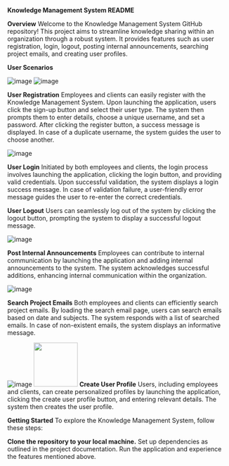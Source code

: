 **Knowledge Management System README**

**Overview**
Welcome to the Knowledge Management System GitHub repository! This project aims to streamline knowledge sharing within an organization through a robust system. It provides features such as user registration, login, logout, posting internal announcements, searching project emails, and creating user profiles.

**User Scenarios**


![image](https://github.com/sujalbthapa/REACTMobileWebComponent/assets/76049433/fa9b7c56-5c68-4242-b36d-c11903260bfe)
![image](https://github.com/sujalbthapa/REACTMobileWebComponent/assets/76049433/68375beb-ae28-4c68-95cf-9a604316075a)


**User Registration**
Employees and clients can easily register with the Knowledge Management System. Upon launching the application, users click the sign-up button and select their user type. The system then prompts them to enter details, choose a unique username, and set a password. After clicking the register button, a success message is displayed. In case of a duplicate username, the system guides the user to choose another.


![image](https://github.com/sujalbthapa/REACTMobileWebComponent/assets/76049433/36b13836-5f65-447a-99f7-16d6f8b29d06)

**User Login**
Initiated by both employees and clients, the login process involves launching the application, clicking the login button, and providing valid credentials. Upon successful validation, the system displays a login success message. In case of validation failure, a user-friendly error message guides the user to re-enter the correct credentials.

**User Logout**
Users can seamlessly log out of the system by clicking the logout button, prompting the system to display a successful logout message.

![image](https://github.com/sujalbthapa/REACTMobileWebComponent/assets/76049433/c9800eb2-de91-4faf-bad1-03ee85e14602)

**Post Internal Announcements**
Employees can contribute to internal communication by launching the application and adding internal announcements to the system. The system acknowledges successful additions, enhancing internal communication within the organization.

![image](https://github.com/sujalbthapa/REACTMobileWebComponent/assets/76049433/4d444801-ca74-4e4b-93a7-d476f348395d)

**Search Project Emails**
Both employees and clients can efficiently search project emails. By loading the search email page, users can search emails based on date and subjects. The system responds with a list of searched emails. In case of non-existent emails, the system displays an informative message.

![image](https://github.com/sujalbthapa/REACTMobileWebComponent/assets/76049433/7c513a12-fcd4-4aa2-b23b-4f715eb1828b)
<img src="(https://github.com/sujalbthapa/REACTMobileWebComponent/assets/76049433/7c513a12-fcd4-4aa2-b23b-4f715eb1828b)" width="100" height="100">
**Create User Profile**
Users, including employees and clients, can create personalized profiles by launching the application, clicking the create user profile button, and entering relevant details. The system then creates the user profile.

**Getting Started**
To explore the Knowledge Management System, follow these steps:

**Clone the repository to your local machine.**
Set up dependencies as outlined in the project documentation.
Run the application and experience the features mentioned above.
